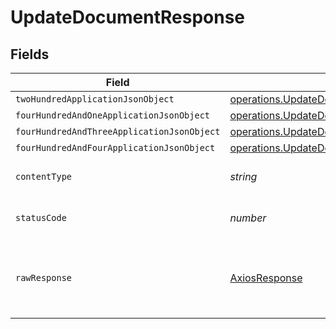# UpdateDocumentResponse


## Fields

| Field                                                                                                                                         | Type                                                                                                                                          | Required                                                                                                                                      | Description                                                                                                                                   |
| --------------------------------------------------------------------------------------------------------------------------------------------- | --------------------------------------------------------------------------------------------------------------------------------------------- | --------------------------------------------------------------------------------------------------------------------------------------------- | --------------------------------------------------------------------------------------------------------------------------------------------- |
| `twoHundredApplicationJsonObject`                                                                                                             | [operations.UpdateDocumentResponseBody](../../../sdk/models/operations/updatedocumentresponsebody.md)                                         | :heavy_minus_sign:                                                                                                                            | OK                                                                                                                                            |
| `fourHundredAndOneApplicationJsonObject`                                                                                                      | [operations.UpdateDocumentDocumentsResponseBody](../../../sdk/models/operations/updatedocumentdocumentsresponsebody.md)                       | :heavy_minus_sign:                                                                                                                            | Unauthenticated                                                                                                                               |
| `fourHundredAndThreeApplicationJsonObject`                                                                                                    | [operations.UpdateDocumentDocumentsResponseResponseBody](../../../sdk/models/operations/updatedocumentdocumentsresponseresponsebody.md)       | :heavy_minus_sign:                                                                                                                            | Forbidden                                                                                                                                     |
| `fourHundredAndFourApplicationJsonObject`                                                                                                     | [operations.UpdateDocumentDocumentsResponse404ResponseBody](../../../sdk/models/operations/updatedocumentdocumentsresponse404responsebody.md) | :heavy_minus_sign:                                                                                                                            | Not Found                                                                                                                                     |
| `contentType`                                                                                                                                 | *string*                                                                                                                                      | :heavy_check_mark:                                                                                                                            | HTTP response content type for this operation                                                                                                 |
| `statusCode`                                                                                                                                  | *number*                                                                                                                                      | :heavy_check_mark:                                                                                                                            | HTTP response status code for this operation                                                                                                  |
| `rawResponse`                                                                                                                                 | [AxiosResponse](https://axios-http.com/docs/res_schema)                                                                                       | :heavy_minus_sign:                                                                                                                            | Raw HTTP response; suitable for custom response parsing                                                                                       |